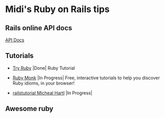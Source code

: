 # Midi's Ruby on Rails tips

## Rails online API docs
[API Docs](http://api.rubyonrails.org)

## Tutorials
- [Try Ruby](http://tryruby.org) |Done|
Ruby Tutorial

- [Ruby Monk](http://rubymonk.com) |In Progress|
Free, interactive tutorials to help you discover Ruby idioms, in your browser!

- [railstutorial Micheal Hartl](https://www.railstutorial.org/book) |In Progress|

## Awesome ruby
